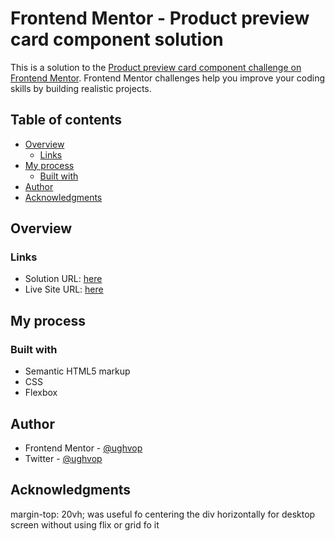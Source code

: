 # Frontend Mentor - Product preview card component solution

This is a solution to the [Product preview card component challenge on Frontend Mentor](https://www.frontendmentor.io/challenges/product-preview-card-component-GO7UmttRfa). Frontend Mentor challenges help you improve your coding skills by building realistic projects. 

## Table of contents

- [Overview](#overview)
  - [Links](#links)
- [My process](#my-process)
  - [Built with](#built-with)
- [Author](#author)
- [Acknowledgments](#acknowledgments)

## Overview

### Links

- Solution URL: [here](https://your-solution-url.com)
- Live Site URL: [here](https://your-live-site-url.com)


## My process

### Built with

- Semantic HTML5 markup
- CSS 
- Flexbox


## Author

- Frontend Mentor - [@ughvop](https://www.frontendmentor.io/profile/ughvop)
- Twitter - [@ughvop](https://www.twitter.com/ughvop)


## Acknowledgments

margin-top: 20vh; was useful fo centering the div horizontally for desktop screen without using flix or grid fo it



